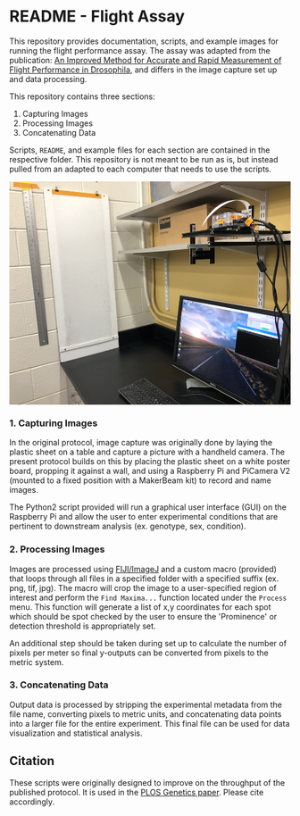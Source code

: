 # README - Flight Assay

This repository provides documentation, scripts, and example images for running the flight performance assay. The assay was adapted from the publication: [An Improved Method for Accurate and Rapid Measurement of Flight Performance in Drosophila](https://www.jove.com/t/51223/an-improved-method-for-accurate-rapid-measurement-flight-performance), and differs in the image capture set up and data processing.

This repository contains three sections:

<ol>
	<li>Capturing Images</li>
	<li>Processing Images</li>
	<li>Concatenating Data</li>
</ol>

Scripts, `README`, and example files for each section are contained in the respective folder. This repository is not meant to be run as is, but instead pulled from an adapted to each computer that needs to use the scripts.

<img src="https://github.com/adamspierer/flight_assay/blob/main/images/flight_assay_camera.jpg" width="600" height="400" align="center">

### 1. Capturing Images

In the original protocol, image capture was originally done by laying the plastic sheet on a table and capture a picture with a handheld camera. The present protocol builds on this by placing the plastic sheet on a white poster board, propping it against a wall, and using a Raspberry Pi and PiCamera V2 (mounted to a fixed position with a MakerBeam kit) to record and name images.

The Python2 script provided will run a graphical user interface (GUI) on the Raspberry Pi and allow the user to enter experimental conditions that are pertinent to downstream analysis (ex. genotype, sex, condition).


### 2. Processing Images

Images are processed using [FIJI/ImageJ](https://imagej.net/software/fiji/downloads) and a custom macro (provided) that loops through all files in a specified folder with a specified suffix (ex. png, tif, jpg). The macro will crop the image to a user-specified region of interest and perform the `Find Maxima...` function located under the `Process` menu. This function will generate a list of x,y coordinates for each spot which should be spot checked by the user to ensure the 'Prominence' or detection threshold is appropriately set.

An additional step should be taken during set up to calculate the number of pixels per meter so final y-outputs can be converted from pixels to the metric system.


### 3. Concatenating Data

Output data is processed by stripping the experimental metadata from the file name, converting pixels to metric units, and concatenating data points into a larger file for the entire experiment. This final file can be used for data visualization and statistical analysis.


## Citation
These scripts were originally designed to improve on the throughput of the published protocol. It is used in the [PLOS Genetics paper](https://doi.org/10.1371/journal.pgen.1008887). Please cite accordingly.